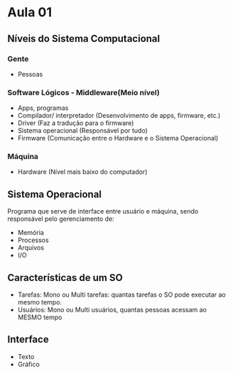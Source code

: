 # Aula 01 

## Níveis do Sistema Computacional

### Gente
- Pessoas

### Software Lógicos - Middleware(Meio nível)
- Apps, programas
- Compilador/ interpretador (Desenvolvimento de apps, firmware, etc.)
- Driver (Faz a tradução para o firmware)
- Sistema operacional (Responsável por tudo)
- Firmware (Comunicação entre o Hardware e o Sistema Operacional)

### Máquina
- Hardware (Nível mais baixo do computador)

## Sistema Operacional

Programa que serve de interface entre usuário e máquina, sendo responsável pelo gerenciamento de:

- Memória
- Processos
- Arquivos
- I/O

## Características de um SO

- Tarefas: Mono ou Multi tarefas: quantas tarefas o SO pode executar ao mesmo tempo.
- Usuários: Mono ou Multi usuários, quantas pessoas acessam ao MESMO tempo

## Interface

- Texto
- Gráfico